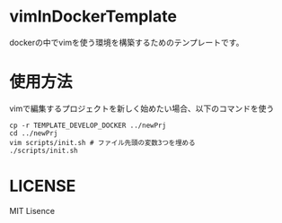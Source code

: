 # vimInDockerTemplate

dockerの中でvimを使う環境を構築するためのテンプレートです。

# 使用方法

vimで編集するプロジェクトを新しく始めたい場合、以下のコマンドを使う

```
cp -r TEMPLATE_DEVELOP_DOCKER ../newPrj
cd ../newPrj
vim scripts/init.sh # ファイル先頭の変数3つを埋める
./scripts/init.sh
```

# LICENSE

MIT Lisence
